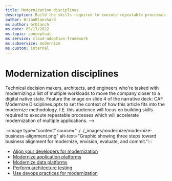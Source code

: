 ```yaml
---
title: Modernization disciplines
description: Build the skills required to execute repeatable processes, which accelerate modernization of multiple applications.
author: BrianBlanchard
ms.author: brblanch
ms.date: 05/17/2022
ms.topic: conceptual
ms.service: cloud-adoption-framework
ms.subservice: modernize
ms.custom: internal
---
```


# Modernization disciplines
<!-->
Technical decision makers, architects, and engineers who're tasked with modernizing a list of multiple workloads to move the company closer to a digital native state.

Feature the image on slide 4 of the narrative deck: CAF Modernize Disciplines.pptx to set the context of how this article fits into the modernize methodology. I.E. this audience will focus on building skills required to execute repeatable processes which will accelerate modernization of multiple applications.
-->

:::image type="content" source="../../_images/modernize/modernize-business-alignment.png" alt-text="Graphic showing three steps toward business alignment for modernize, envision, evaluate, and commit.":::

<!--
One sentence describing each step in the process, maybe a numbered list, with a link to each of the subsequent articles.
-->
- [Align your developers for modernization](developer-alignment-modernization.md)
- [Modernize application platforms](application-platform-modernization.md)
- [Modernize data platforms](data-platform-modernization.md)
- [Perform architecture testing](testing-architecture-modernization.md)
- [Use devops practices for modernization](devops-practices-modernization.md)
